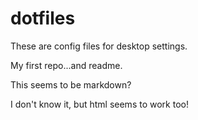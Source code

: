 # dotfiles
<p>These are config files for desktop settings.</p>
<p>My first repo...and readme.</p>
<p>This seems to be markdown?</p>
<p>I don't know it, but html seems to work too!</p>

